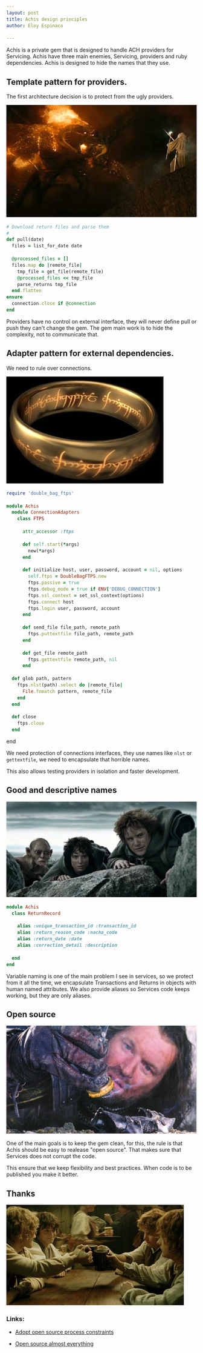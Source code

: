 ```yaml
---
layout: post
title: Achis design principles
author: Eloy Espinaco

---
```


Achis is a private gem that is designed to handle ACH providers for
Servicing. Achis have three main enemies, Servicing, providers and ruby
dependencies. Achis is designed to hide the names that they use.

## Template pattern for providers.

The first architecture decision is to protect from the ugly providers.

![> You shall not pass](/images/you-shall-not-pass.jpg)

~~~ ruby
# Download return files and parse them
#
def pull(date)
  files = list_for_date date

  @processed_files = []
  files.map do |remote_file|
    tmp_file = get_file(remote_file)
    @processed_files << tmp_file
    parse_returns tmp_file
  end.flatten
ensure
  connection.close if @connection
end
~~~

Providers have no control on external interface, they will never
define pull or push they can't change the gem. The gem main work is to
hide the complexity, not to communicate that.

## Adapter pattern for external dependencies.

We need to rule over connections.

![> One ring to rule them all](/images/one-ring-to-rule-them-all.jpg)

~~~ ruby
require 'double_bag_ftps'

module Achis
  module ConnectionAdapters
    class FTPS

      attr_accessor :ftps

      def self.start(*args)
        new(*args)
      end

      def initialize host, user, password, account = nil, options
        self.ftps = DoubleBagFTPS.new
        ftps.passive = true
        ftps.debug_mode = true if ENV['DEBUG_CONNECTION']
        ftps.ssl_context = set_ssl_context(options)
        ftps.connect host
        ftps.login user, password, account
      end

      def send_file file_path, remote_path
        ftps.puttextfile file_path, remote_path
      end

      def get_file remote_path
        ftps.gettextfile remote_path, nil
      end

  def glob path, pattern
    ftps.nlst(path).select do |remote_file|
      File.fnmatch pattern, remote_file
    end
  end

  def close
    ftps.close
  end
~~~

end

We need protection of connections interfaces, they use names like
`nlst` or `gettextfile`, we need to encapsulate that horrible names.

This also allows testing providers in isolation and faster development.

## Good and descriptive names

![> We need to work with gollum](/images/working-with-gollum.jpg)

~~~ ruby
module Achis
  class ReturnRecord

    alias :unique_transaction_id :transaction_id
    alias :return_reason_code :nacha_code
    alias :return_date :date
    alias :correction_detail :description

  end
end
~~~

Variable naming is one of the main problem I see in services, so we
protect from it all the time, we encapsulate Transactions and Returns in
objects with human named attributes. We also provide aliases so Services
code keeps working, but they are only aliases.

## Open source

![> Keep corruption away](/images/isildur.jpg)

One of the main goals is to keep the gem clean, for this, the rule is
that Achis should be easy to realease "open source". That makes sure
that Services does not corrupt the code.

This ensure that we keep flexibility and best practices. When code is to
be published you make it better.

## Thanks

![Enjoy](/images/the-green-dragon.jpg)

### Links:

- [Adopt open source process constraints][1]

- [Open source almost everything][2]

 [1]: http://tomayko.com/writings/adopt-an-open-source-process-constraints
 [2]: http://tom.preston-werner.com/2011/11/22/open-source-everything.html
